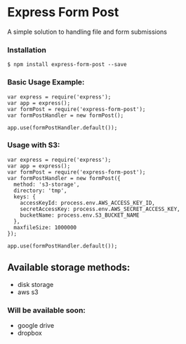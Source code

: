 # Express Form Post

A simple solution to handling file and form submissions <br/>

### Installation
```Installation
$ npm install express-form-post --save
```

### Basic Usage Example:
```
var express = require('express');
var app = express();
var formPost = require('express-form-post');
var formPostHandler = new formPost();

app.use(formPostHandler.default());
```

### Usage with S3: 
```
var express = require('express');
var app = express();
var formPost = require('express-form-post');
var formPostHandler = new formPost({
  method: 's3-storage',
  directory: 'tmp',
  keys: {
    accessKeyId: process.env.AWS_ACCESS_KEY_ID,
    secretAccessKey: process.env.AWS_SECRET_ACCESS_KEY,
    bucketName: process.env.S3_BUCKET_NAME
  },
  maxfileSize: 1000000
});

app.use(formPostHandler.default());
```



## Available storage methods:
 * disk storage
 * aws s3

### Will be available soon:
 * google drive
 * dropbox